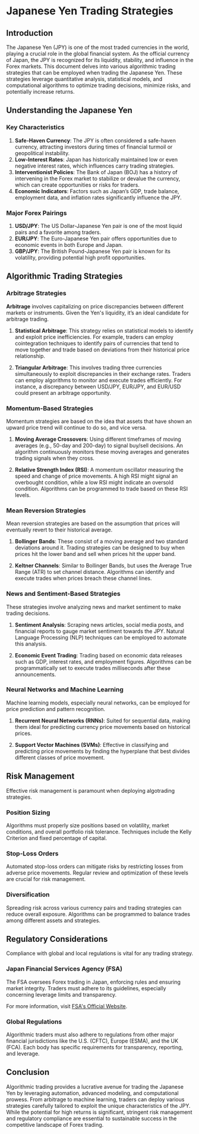 # Japanese Yen Trading Strategies

## Introduction

The Japanese Yen (JPY) is one of the most traded currencies in the world, playing a crucial role in the global financial system. As the official currency of Japan, the JPY is recognized for its liquidity, stability, and influence in the Forex markets. This document delves into various algorithmic trading strategies that can be employed when trading the Japanese Yen. These strategies leverage quantitative analysis, statistical models, and computational algorithms to optimize trading decisions, minimize risks, and potentially increase returns.

## Understanding the Japanese Yen

### Key Characteristics

1. **Safe-Haven Currency**: The JPY is often considered a safe-haven currency, attracting investors during times of financial turmoil or geopolitical instability.
2. **Low-Interest Rates**: Japan has historically maintained low or even negative interest rates, which influences carry trading strategies.
3. **Interventionist Policies**: The Bank of Japan (BOJ) has a history of intervening in the Forex market to stabilize or devalue the currency, which can create opportunities or risks for traders.
4. **Economic Indicators**: Factors such as Japan’s GDP, trade balance, employment data, and inflation rates significantly influence the JPY.

### Major Forex Pairings

1. **USD/JPY**: The US Dollar-Japanese Yen pair is one of the most liquid pairs and a favorite among traders.
2. **EUR/JPY**: The Euro-Japanese Yen pair offers opportunities due to economic events in both Europe and Japan.
3. **GBP/JPY**: The British Pound-Japanese Yen pair is known for its volatility, providing potential high profit opportunities.

## Algorithmic Trading Strategies

### Arbitrage Strategies

**Arbitrage** involves capitalizing on price discrepancies between different markets or instruments. Given the Yen's liquidity, it’s an ideal candidate for arbitrage trading.

1. **Statistical Arbitrage**: This strategy relies on statistical models to identify and exploit price inefficiencies. For example, traders can employ cointegration techniques to identify pairs of currencies that tend to move together and trade based on deviations from their historical price relationship.

2. **Triangular Arbitrage**: This involves trading three currencies simultaneously to exploit discrepancies in their exchange rates. Traders can employ algorithms to monitor and execute trades efficiently. For instance, a discrepancy between USD/JPY, EUR/JPY, and EUR/USD could present an arbitrage opportunity.

### Momentum-Based Strategies

Momentum strategies are based on the idea that assets that have shown an upward price trend will continue to do so, and vice versa.

1. **Moving Average Crossovers**: Using different timeframes of moving averages (e.g., 50-day and 200-day) to signal buy/sell decisions. An algorithm continuously monitors these moving averages and generates trading signals when they cross.

2. **Relative Strength Index (RSI)**: A momentum oscillator measuring the speed and change of price movements. A high RSI might signal an overbought condition, while a low RSI might indicate an oversold condition. Algorithms can be programmed to trade based on these RSI levels.

### Mean Reversion Strategies

Mean reversion strategies are based on the assumption that prices will eventually revert to their historical average.

1. **Bollinger Bands**: These consist of a moving average and two standard deviations around it. Trading strategies can be designed to buy when prices hit the lower band and sell when prices hit the upper band.

2. **Keltner Channels**: Similar to Bollinger Bands, but uses the Average True Range (ATR) to set channel distance. Algorithms can identify and execute trades when prices breach these channel lines.

### News and Sentiment-Based Strategies

These strategies involve analyzing news and market sentiment to make trading decisions.

1. **Sentiment Analysis**: Scraping news articles, social media posts, and financial reports to gauge market sentiment towards the JPY. Natural Language Processing (NLP) techniques can be employed to automate this analysis.

2. **Economic Event Trading**: Trading based on economic data releases such as GDP, interest rates, and employment figures. Algorithms can be programmatically set to execute trades milliseconds after these announcements.

### Neural Networks and Machine Learning

Machine learning models, especially neural networks, can be employed for price prediction and pattern recognition.

1. **Recurrent Neural Networks (RNNs)**: Suited for sequential data, making them ideal for predicting currency price movements based on historical prices.

2. **Support Vector Machines (SVMs)**: Effective in classifying and predicting price movements by finding the hyperplane that best divides different classes of price movement.

## Risk Management

Effective risk management is paramount when deploying algotrading strategies.

### Position Sizing

Algorithms must properly size positions based on volatility, market conditions, and overall portfolio risk tolerance. Techniques include the Kelly Criterion and fixed percentage of capital.

### Stop-Loss Orders

Automated stop-loss orders can mitigate risks by restricting losses from adverse price movements. Regular review and optimization of these levels are crucial for risk management.

### Diversification

Spreading risk across various currency pairs and trading strategies can reduce overall exposure. Algorithms can be programmed to balance trades among different assets and strategies.

## Regulatory Considerations

Compliance with global and local regulations is vital for any trading strategy.

### Japan Financial Services Agency (FSA)

The FSA oversees Forex trading in Japan, enforcing rules and ensuring market integrity. Traders must adhere to its guidelines, especially concerning leverage limits and transparency.

For more information, visit [FSA's Official Website](https://www.fsa.go.jp/en/).

### Global Regulations

Algorithmic traders must also adhere to regulations from other major financial jurisdictions like the U.S. (CFTC), Europe (ESMA), and the UK (FCA). Each body has specific requirements for transparency, reporting, and leverage.

## Conclusion

Algorithmic trading provides a lucrative avenue for trading the Japanese Yen by leveraging automation, advanced modeling, and computational prowess. From arbitrage to machine learning, traders can deploy various strategies carefully tailored to exploit the unique characteristics of the JPY. While the potential for high returns is significant, stringent risk management and regulatory compliance are essential to sustainable success in the competitive landscape of Forex trading.
